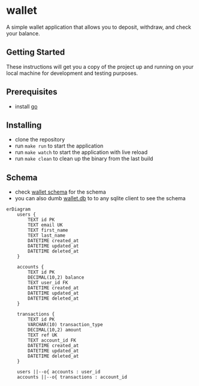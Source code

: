 # wallet

A simple wallet application that allows you to deposit, withdraw, and check your balance.

## Getting Started

These instructions will get you a copy of the project up and running on your local machine for development and testing purposes.

## Prerequisites

- install [go](https://go.dev/doc/install)

## Installing
- clone the repository
- run `make run` to start the application
- run `make watch` to start the application with live reload
- run `make clean` to clean up the binary from the last build

## Schema
- check [wallet schema](wallet-schema.sql) for the schema
- you can also dumb [wallet.db](wallet.db) to to any sqlite client to see the schema

```mermaid
erDiagram
    users {
        TEXT id PK
        TEXT email UK
        TEXT first_name
        TEXT last_name
        DATETIME created_at
        DATETIME updated_at
        DATETIME deleted_at
    }

    accounts {
        TEXT id PK
        DECIMAL(10,2) balance
        TEXT user_id FK
        DATETIME created_at
        DATETIME updated_at
        DATETIME deleted_at
    }

    transactions {
        TEXT id PK
        VARCHAR(10) transaction_type
        DECIMAL(10,2) amount
        TEXT ref UK
        TEXT account_id FK
        DATETIME created_at
        DATETIME updated_at
        DATETIME deleted_at
    }

    users ||--o{ accounts : user_id
    accounts ||--o{ transactions : account_id
```
